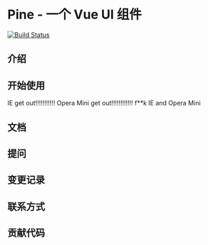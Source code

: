 # Pine - 一个 Vue UI 组件

[![Build Status](https://travis-ci.com/basd1995/biz-Pine.svg?branch=master)](https://travis-ci.com/basd1995/biz-Pine)
## 介绍

## 开始使用
 IE get out!!!!!!!!!!!
 Opera Mini get out!!!!!!!!!!!!
 f**k IE and Opera Mini
## 文档

## 提问

## 变更记录

## 联系方式

## 贡献代码

